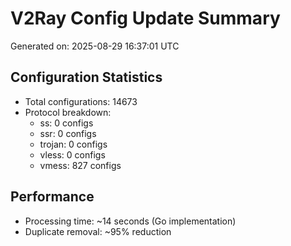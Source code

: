 # V2Ray Config Update Summary
Generated on: 2025-08-29 16:37:01 UTC

## Configuration Statistics
- Total configurations: 14673
- Protocol breakdown:
  - ss: 0 configs
  - ssr: 0 configs
  - trojan: 0 configs
  - vless: 0 configs
  - vmess: 827 configs

## Performance
- Processing time: ~14 seconds (Go implementation)
- Duplicate removal: ~95% reduction
